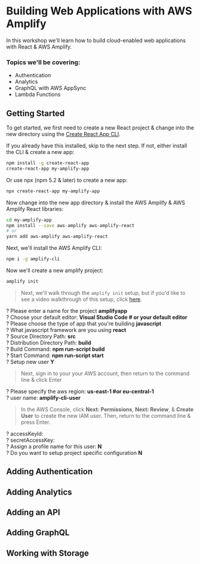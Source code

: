 # Building Web Applications with AWS Amplify

In this workshop we'll learn how to build cloud-enabled web applications with React & AWS Amplify.

### Topics we'll be covering:

- Authentication
- Analytics
- GraphQL with AWS AppSync
- Lambda Functions

## Getting Started

To get started, we first need to create a new React project & change into the new directory using the [Create React App CLI](https://github.com/facebook/create-react-app).

If you already have this installed, skip to the next step. If not, either install the CLI & create a new app:

```bash
npm install -g create-react-app
create-react-app my-amplify-app
```

Or use npx (npm 5.2 & later) to create a new app:

```bash
npx create-react-app my-amplify-app
```

Now change into the new app directory & install the AWS Amplify & AWS Amplify React libraries:

```bash
cd my-amplify-app
npm install --save aws-amplify aws-amplify-react
# or
yarn add aws-amplify aws-amplify-react
```

Next, we'll install the AWS Amplify CLI:

```bash
npm i -g amplify-cli
```

Now we'll create a new amplify project:

```bash
amplify init
```

> Next, we'll walk through the `amplify init` setup, but if you'd like to see a video walkthrough of this setup, click [here](https://www.youtube.com/watch?v=xHDDkv0LjUY).

? Please enter a name for the project __amplifyapp__   
? Choose your default editor: __Visual Studio Code # or your default editor__   
? Please choose the type of app that you're building __javascript__   
? What javascript framework are you using __react__   
? Source Directory Path: __src__    \
? Distribution Directory Path: __build__   
? Build Command: __npm run-script build__   
? Start Command: __npm run-script start__   
? Setup new user __Y__
> Next, sign in to your your AWS account, then return to the command line & click Enter 

? Please specify the aws region: __us-east-1 #or eu-central-1__   
? user name: __amplify-cli-user__   
> In the AWS Console, click __Next: Permissions__, __Next: Review__, & __Create User__ to create the new IAM user. Then, return to the command line & press Enter.   

? accessKeyId: __<YourAccessKeyId>__   
? secretAccessKey: __<YourSecretAccessKey>__   
? Assign a profile name for this user: __N__   
? Do you want to setup project specific configuration __N__   



## Adding Authentication

## Adding Analytics

## Adding an API

## Adding GraphQL

## Working with Storage



